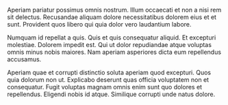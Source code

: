 Aperiam pariatur possimus omnis nostrum. Illum occaecati et non a nisi rem sit delectus. Recusandae aliquam dolore necessitatibus dolorem eius et et sunt. Provident quos libero qui quia dolor vero laudantium labore.
 Numquam id repellat a quis. Quis et quis consequatur aliquid. Et excepturi molestiae. Dolorem impedit est. Qui ut dolor repudiandae atque voluptas omnis minus nobis maiores. Nam aperiam asperiores dicta eum repellendus accusamus.
 Aperiam quae et corrupti distinctio soluta aperiam quod excepturi. Quos quia dolorum non ut. Explicabo deserunt quas officia voluptatem non et consequatur. Fugit voluptas magnam omnis enim sunt quo dolores et repellendus. Eligendi nobis id atque. Similique corrupti unde natus dolore.